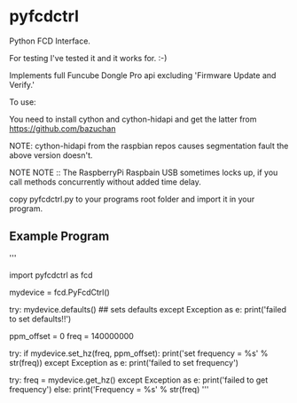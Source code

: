 # pyfcdctrl

Python FCD Interface.

For testing I've tested it and it works for. :-)

Implements full Funcube Dongle Pro api excluding 'Firmware Update and Verify.'

To use:

You need to install cython and cython-hidapi and get the latter from https://github.com/bazuchan

NOTE: cython-hidapi from the raspbian repos causes segmentation fault the above version doesn't.

NOTE NOTE ::  The RaspberryPi Raspbain USB sometimes locks up, if you call methods concurrently without added time delay.

copy pyfcdctrl.py to your programs root folder and import it in your program.

##  Example Program

'''

import pyfcdctrl as fcd

mydevice = fcd.PyFcdCtrl()

try:
    mydevice.defaults() ## sets defaults
except Exception as e:
    print('failed to set defaults!!')

ppm_offset = 0
freq = 140000000

try:
    if mydevice.set_hz(freq, ppm_offset):
        print('set frequency = %s' % str(freq))
except Exception as e:
    print('failed to set frequency')

try:
    freq = mydevice.get_hz()
except Exception as e:
    print('failed to get frequency')
else:
    print('Frequency = %s' % str(freq)
'''